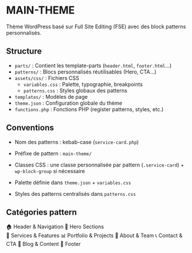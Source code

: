 # MAIN-THEME

Thème WordPress basé sur Full Site Editing (FSE) avec des block patterns personnalisés.

## Structure

- `parts/` : Contient les template-parts (`header.html`, `footer.html`…)
- `patterns/` : Blocs personnalisés réutilisables (Hero, CTA…)
- `assets/css/` : Fichiers CSS
  - `variables.css` : Palette, typographie, breakpoints
  - `patterns.css` : Styles globaux des patterns
- `templates/` : Modèles de page
- `theme.json` : Configuration globale du thème
- `functions.php` : Fonctions PHP (register patterns, styles, etc.)

## Conventions

- Nom des patterns : kebab-case (`service-card.php`)
- Préfixe de pattern : `main-theme/`
- Classes CSS : une classe personnalisée par pattern (`.service-card`) + `wp-block-group` si nécessaire


- Palette définie dans `theme.json` + `variables.css`
- Styles des patterns centralisés dans `patterns.css`

## Catégories pattern

🏠 Header & Navigation
📄 Hero Sections  
🔧 Services & Features
📊 Portfolio & Projects
👥 About & Team
📞 Contact & CTA
📰 Blog & Content
🦶 Footer



